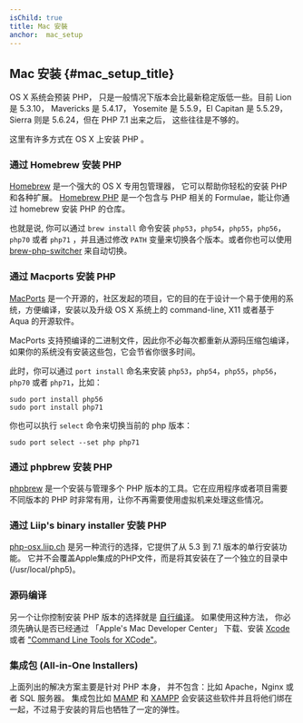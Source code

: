 ```yaml
---
isChild: true
title: Mac 安裝
anchor:  mac_setup
---
```


## Mac 安装 {#mac_setup_title}

OS X 系统会预装 PHP， 只是一般情况下版本会比最新稳定版低一些。目前 Lion 是  5.3.10，
Mavericks 是 5.4.17， Yosemite 是 5.5.9，El Capitan 是 5.5.29，Sierra 则是 5.6.24，但在 PHP 7.1 出来之后， 这些往往是不够的。

这里有许多方式在 OS X 上安装 PHP 。

### 通过 Homebrew 安装 PHP

[Homebrew] 是一个强大的 OS X 专用包管理器， 它可以帮助你轻松的安装 PHP 和各种扩展。
[Homebrew PHP] 是一个包含与 PHP 相关的 Formulae，能让你通过 homebrew 安装 PHP 的仓库。

也就是说, 你可以通过 `brew install` 命令安装 `php53`，`php54`，`php55`，`php56`，`php70` 或者 `php71` ，并且通过修改 `PATH` 变量来切换各个版本。或者你也可以使用 [brew-php-switcher][brew-php-switcher] 来自动切换。

### 通过 Macports 安装 PHP

[MacPorts] 是一个开源的，社区发起的项目，它的目的在于设计一个易于使用的系统，方便编译，安装以及升级 OS X 系统上的 command-line, X11 或者基于 Aqua 的开源软件。

MacPorts 支持预编译的二进制文件，因此你不必每次都重新从源码压缩包编译，如果你的系统没有安装这些包，它会节省你很多时间。

此时，你可以通过 `port install` 命名来安装 `php53`，`php54`，`php55`，`php56`，`php70` 或者 `php71`，比如：

    sudo port install php56
    sudo port install php71

你也可以执行 `select` 命令来切换当前的 php 版本：

    sudo port select --set php php71


### 通过 phpbrew 安装 PHP

[phpbrew] 是一个安装与管理多个 PHP 版本的工具。它在应用程序或者项目需要不同版本的 PHP 时非常有用，让你不再需要使用虚拟机来处理这些情况。

### 通过 Liip's binary installer 安装 PHP
[php-osx.liip.ch] 是另一种流行的选择，它提供了从 5.3 到 7.1 版本的单行安装功能。
它并不会覆盖Apple集成的PHP文件，而是将其安装在了一个独立的目录中(/usr/local/php5)。

### 源码编译

另一个让你控制安装 PHP 版本的选择就是 [自行编译][mac-compile]。
如果使用这种方法， 你必须先确认是否已经通过 「Apple's Mac Developer Center」 下载、安装 [Xcode][xcode-gcc-substitution] 或者 ["Command Line Tools for XCode"]。

### 集成包 (All-in-One Installers)

上面列出的解决方案主要是针对 PHP 本身， 并不包含：比如 Apache，Nginx 或者 SQL 服务器。
集成包比如 [MAMP][mamp-downloads] 和 [XAMPP][xampp] 会安装这些软件并且将他们绑在一起，不过易于安装的背后也牺牲了一定的弹性。


[Homebrew]: http://brew.sh/
[Homebrew PHP]: https://github.com/Homebrew/homebrew-php#installation
[php-osx.liip.ch]: http://php-osx.liip.ch/
[MacPorts]: https://www.macports.org/install.php
[phpbrew]: https://github.com/phpbrew/phpbrew
[mac-compile]: http://php.net/install.macosx.compile
[xcode-gcc-substitution]: https://github.com/kennethreitz/osx-gcc-installer
["Command Line Tools for XCode"]: https://developer.apple.com/downloads
[mamp-downloads]: http://www.mamp.info/en/downloads/
[xampp]: http://www.apachefriends.org/en/xampp.html
[brew-php-switcher]: https://github.com/philcook/brew-php-switcher
